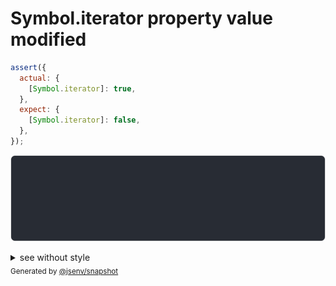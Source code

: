 # Symbol.iterator property value modified

```js
assert({
  actual: {
    [Symbol.iterator]: true,
  },
  expect: {
    [Symbol.iterator]: false,
  },
});
```

![img](throw.svg)

<details>
  <summary>see without style</summary>

```console
AssertionError: actual and expect are different

actual: {
  Symbol.iterator: true,
}
expect: {
  Symbol.iterator: false,
}
```

</details>


<sub>
  Generated by <a href="https://github.com/jsenv/core/tree/main/packages/independent/snapshot">@jsenv/snapshot</a>
</sub>